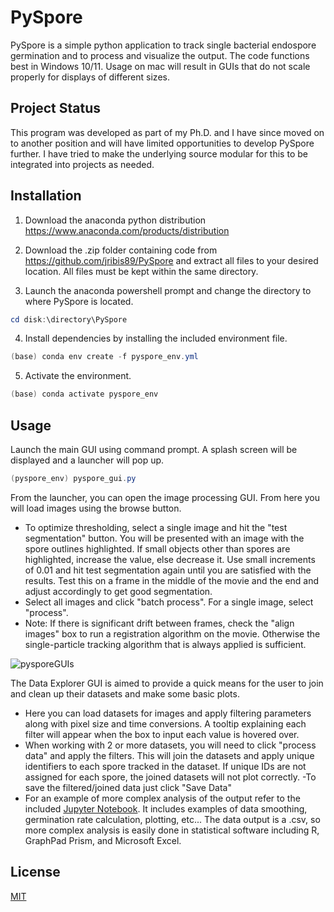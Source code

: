 # PySpore

PySpore is a simple python application to track single bacterial endospore germination and to process and visualize the output. The code functions best in Windows 10/11. Usage on mac will result in GUIs that do not scale properly for displays of different sizes.

## Project Status
This program was developed as part of my Ph.D. and I have since moved on to another  position and will have limited opportunities to develop PySpore further. I have tried to make the underlying source modular for this to be integrated into projects as needed.

## Installation

1)	Download the anaconda python distribution https://www.anaconda.com/products/distribution 

2)	Download the .zip folder containing code from https://github.com/jribis89/PySpore and extract all files to your desired location. All files must be kept within the same directory.

3)	Launch the anaconda powershell prompt and change the directory to where PySpore is located.
```Powershell
cd disk:\directory\PySpore
```

4)	Install dependencies by installing the included environment file.  
```Powershell
(base) conda env create -f pyspore_env.yml
```

5)	Activate the environment.
```Powershell
(base) conda activate pyspore_env
```

## Usage
Launch the main GUI using command prompt. A splash screen will be displayed and a launcher will pop up.
```Powershell
(pyspore_env) pyspore_gui.py
```
From the launcher, you can open the image processing GUI. From here you will load images using the browse button. 
- To optimize thresholding, select a single image and hit the "test segmentation" button. You will be presented with an image with the spore outlines highlighted. If small objects other than spores are highlighted, increase the value, else decrease it. Use small increments of 0.01 and hit test segmentation again until you are satisfied with the results. Test this on a frame in the middle of the movie and the end and adjust accordingly to get good segmentation.
- Select all images and click "batch process". For a single image, select "process".
- Note: If there is significant drift between frames, check the "align images" box to run a registration algorithm on the movie. Otherwise the single-particle tracking algorithm that is always applied is sufficient.

![pysporeGUIs](https://github.com/jribis89/PySpore/assets/91898442/bbdf97bb-80ad-4af1-977c-9db6ed551a39)

The Data Explorer GUI is aimed to provide a quick means for the user to join and clean up their datasets and make some basic plots.

- Here you can load datasets for images and apply filtering parameters along with pixel size and time conversions. A tooltip explaining each filter will appear when the box to input each value is hovered over.
- When working with 2 or more datasets, you will need to click "process data" and apply the filters. This will join the datasets and apply unique identifiers to each spore tracked in the dataset. If unique IDs are not assigned for each spore, the joined datasets will not plot correctly.
-To save the filtered/joined data just click "Save Data"
- For an example of more complex analysis of the output refer to the included [Jupyter Notebook](https://github.com/jribis89/PySpore/blob/main/2022_Ribis_etal_calcium_manuscript.ipynb). It includes examples of data smoothing, germination rate calculation, plotting, etc... The data output is a .csv, so more complex analysis is easily done in statistical software including R, GraphPad Prism, and Microsoft Excel.

## License

[MIT](https://choosealicense.com/licenses/mit/)
